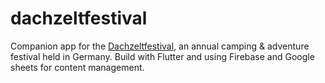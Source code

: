 # dachzeltfestival

Companion app for the [Dachzeltfestival](https://dachzeltnomaden.com/dachzelt-festival-2019/), an annual camping & adventure festival held in Germany.
Build with Flutter and using Firebase and Google sheets for content management.